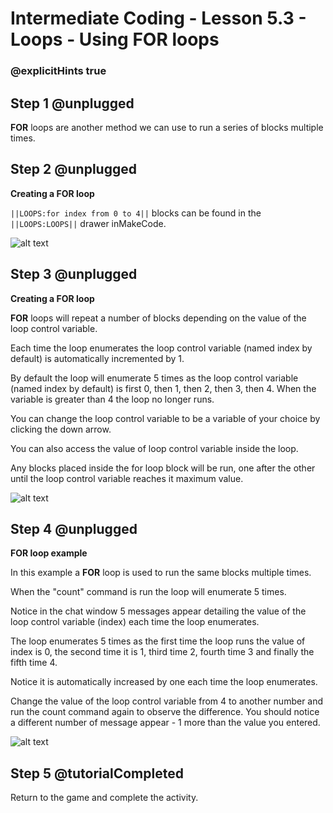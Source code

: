 # Intermediate Coding - Lesson 5.3 - Loops - Using FOR loops

### @explicitHints true

## Step 1 @unplugged
**FOR** loops are another method we can use to run a series of blocks multiple times.

## Step 2 @unplugged
**Creating a FOR loop**

``||LOOPS:for index from 0 to 4||`` blocks can be found in the ``||LOOPS:LOOPS||`` drawer inMakeCode.

![alt text](https://github.com/Prodigy-Learning/CodingInMinecraft-Intermediate/blob/master/Lesson5/5.3/images/1.jpg?raw=true "FOR")

## Step 3 @unplugged
**Creating a FOR loop**

**FOR** loops will repeat a number of blocks depending on the value of the loop control variable.

Each time the loop enumerates the loop control variable (named index by default) is automatically incremented by 1.

By default the loop will enumerate 5 times as the loop control variable (named index by default) is first 0, then 1, then 2, then 3, then 4. When the variable is greater than 4 the loop no longer runs.

You can change the loop control variable to be a variable of your choice by clicking the down arrow.

You can also access the value of loop control variable inside the loop.

Any blocks placed inside the for loop block will be run, one after the other until the loop control variable reaches it maximum value.

![alt text](https://github.com/Prodigy-Learning/CodingInMinecraft-Intermediate/blob/master/Lesson5/5.3/images/2.png?raw=true "FOR")

## Step 4 @unplugged
**FOR loop example**

In this example a **FOR** loop is used to run the same blocks multiple times.

When the "count" command is run the loop will enumerate 5 times.

Notice in the chat window 5 messages appear detailing the value of the loop control variable (index) each time the loop enumerates.

The loop enumerates 5 times as the first time the loop runs the value of index is 0, the second time it is 1, third time 2, fourth time 3 and finally the fifth time 4.

Notice it is automatically increased by one each time the loop enumerates.

Change the value of the loop control variable from 4 to another number and run the count command again to observe the difference. You should notice a different number of message appear - 1 more than the value you entered.

![alt text](https://github.com/Prodigy-Learning/CodingInMinecraft-Intermediate/blob/master/Lesson5/5.3/images/3.png?raw=true "Math")

## Step 5 @tutorialCompleted
Return to the game and complete the activity.